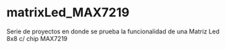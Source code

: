 # matrixLed_MAX7219
Serie de proyectos en donde se prueba la funcionalidad de una Matriz Led 8x8 c/ chip MAX7219
